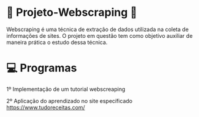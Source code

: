 # :notebook_with_decorative_cover: Projeto-Webscraping :beginner:

Webscraping é uma técnica de extração de dados utilizada na coleta de informações de sites. O projeto em questão tem como 
objetivo auxiliar de maneira prática o estudo dessa técnica.

# :computer: Programas

  1º Implementação de um tutorial webscreaping

  2º Aplicação do aprendizado no site específicado
     https://www.tudoreceitas.com/